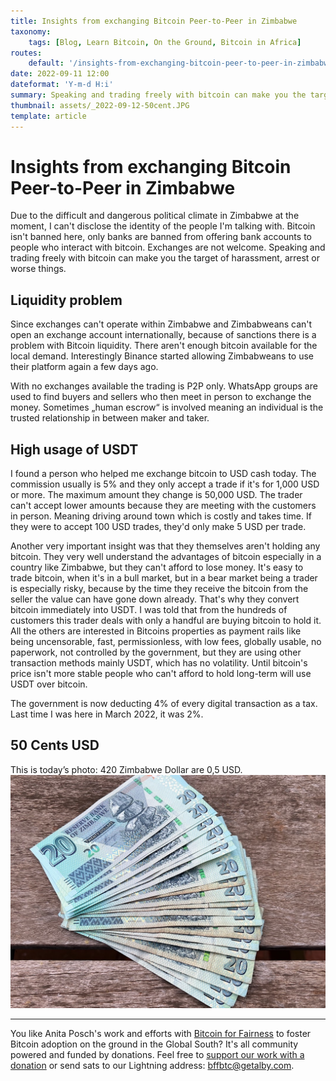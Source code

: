 ```yaml
---
title: Insights from exchanging Bitcoin Peer-to-Peer in Zimbabwe
taxonomy:
    tags: [Blog, Learn Bitcoin, On the Ground, Bitcoin in Africa]
routes:
    default: '/insights-from-exchanging-bitcoin-peer-to-peer-in-zimbabwe'
date: 2022-09-11 12:00
dateformat: 'Y-m-d H:i'
summary: Speaking and trading freely with bitcoin can make you the target of harassment, arrest or worse things.
thumbnail: assets/_2022-09-12-50cent.JPG
template: article
---
```



# Insights from exchanging Bitcoin Peer-to-Peer in Zimbabwe 

Due to the difficult and dangerous political climate in Zimbabwe at the moment, I can't disclose the identity of the people I'm talking with. Bitcoin isn't banned here, only banks are banned from offering bank accounts to people who interact with bitcoin. Exchanges are not welcome. Speaking and trading freely with bitcoin can make you the target of harassment, arrest or worse things.


## Liquidity problem

Since exchanges can't operate within Zimbabwe and Zimbabweans can't open an exchange account internationally, because of sanctions there is a problem with Bitcoin liquidity. There aren't enough bitcoin available for the local demand. Interestingly Binance started allowing Zimbabweans to use their platform again a few days ago.

With no exchanges available the trading is P2P only. WhatsApp groups are used to find buyers and sellers who then meet in person to exchange the money. Sometimes „human escrow“ is involved meaning an individual is the trusted relationship in between maker and taker. 

## High usage of USDT

I found a person who helped me exchange bitcoin to USD cash today. The commission usually is 5% and they only accept a trade if it's for 1,000 USD or more. The maximum amount they change is 50,000 USD. The trader can't accept lower amounts because they are meeting with the customers in person. Meaning driving around town which is costly and takes time. If they were to accept 100 USD trades, they'd only make 5 USD per trade. 

Another very important insight was that they themselves aren't holding any bitcoin. They very well understand the advantages of bitcoin especially in a country like Zimbabwe, but they can't afford to lose money. It's easy to trade bitcoin, when it's in a bull market, but in a bear market being a trader is especially risky, because by the time they receive the bitcoin from the seller the value can have gone down already. That's why they convert bitcoin immediately into USDT. I was told that from the hundreds of customers this trader deals with only a handful are buying bitcoin to hold it. All the others are interested in Bitcoins properties as payment rails like being uncensorable, fast, permissionless, with low fees, globally usable, no paperwork, not controlled by the government, but they are using other transaction methods mainly USDT, which has no volatility. Until bitcoin's price isn't more stable people who can't afford to hold long-term will use USDT over bitcoin.

The government is now deducting 4% of every digital transaction as a tax. Last time I was here in March 2022, it was 2%.

## 50 Cents USD
This is today’s photo: 420 Zimbabwe Dollar are 0,5 USD.
![](assets/_2022-09-12-50cent.jpg)

---

You like Anita Posch's work and efforts with [Bitcoin for Fairness](https://bffbtc.org) to foster Bitcoin adoption on the ground in the Global South? It's all community powered and funded by donations. Feel free to [support our work with a donation](https://anita.link/donate) or send sats to our Lightning address: bffbtc@getalby.com.